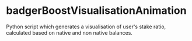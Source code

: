 # badgerBoostVisualisationAnimation
Python script which generates a visualisation of user's stake ratio, calculated based on native and non native balances.
